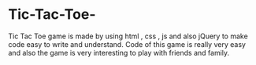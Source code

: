 # Tic-Tac-Toe-
Tic Tac Toe game  is made by using html , css , js and also jQuery to make code easy to write and understand. Code of this game is really very easy and also the game is very interesting to play with friends and family.  
